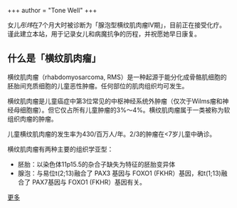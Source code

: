 +++
author = "Tone Well"
+++

女儿*彤炜*在7个月大时被诊断为「腺泡型横纹肌肉瘤IV期」，目前正在接受化疗。谨此建立本站，用于记录女儿和病魔抗争的历程，并祝愿她早日康复。

## 什么是「横纹肌肉瘤」

横纹肌肉瘤（rhabdomyosarcoma, RMS）是一种起源于能分化成骨骼肌细胞的胚胎间充质细胞的儿童恶性肿瘤。任何部位的肌肉组织均可发生。

横纹肌肉瘤是儿童癌症中第3位常见的中枢神经系统外肿瘤（仅次于Wilms瘤和神经母细胞瘤）。但它仅占所有儿童肿瘤的3%～4%。横纹肌肉瘤属于一类被称为软组织肉瘤的肿瘤。

儿童横纹肌肉瘤的发生率为430/百万人/年。2/3的肿瘤在<7岁儿童中确诊。

横纹肌肉瘤有两种主要的组织学亚型：

 - 胚胎：以染色体11p15.5的杂合子缺失为特征的胚胎变异体
 - 腺泡：与易位t(2;13)融合了 PAX3 基因与 FOXO1 (FKHR）基因，和t(1;13)融合了 PAX7基因与 FOXO1 (FKHR）基因有关。

[更多](/about/)

